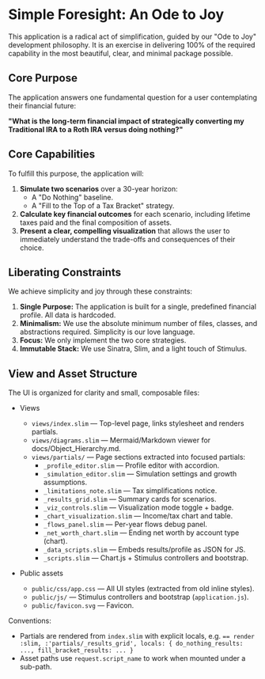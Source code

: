 # Simple Foresight: An Ode to Joy

This application is a radical act of simplification, guided by our "Ode to Joy" development philosophy. It is an exercise in delivering 100% of the required capability in the most beautiful, clear, and minimal package possible.

## Core Purpose

The application answers one fundamental question for a user contemplating their financial future:

**"What is the long-term financial impact of strategically converting my Traditional IRA to a Roth IRA versus doing nothing?"**

## Core Capabilities

To fulfill this purpose, the application will:

1.  **Simulate two scenarios** over a 30-year horizon:
    *   A "Do Nothing" baseline.
    *   A "Fill to the Top of a Tax Bracket" strategy.
2.  **Calculate key financial outcomes** for each scenario, including lifetime taxes paid and the final composition of assets.
3.  **Present a clear, compelling visualization** that allows the user to immediately understand the trade-offs and consequences of their choice.

## Liberating Constraints

We achieve simplicity and joy through these constraints:

1.  **Single Purpose:** The application is built for a single, predefined financial profile. All data is hardcoded.
2.  **Minimalism:** We use the absolute minimum number of files, classes, and abstractions required. Simplicity is our love language.
3.  **Focus:** We only implement the two core strategies.
4.  **Immutable Stack:** We use Sinatra, Slim, and a light touch of Stimulus.

## View and Asset Structure

The UI is organized for clarity and small, composable files:

- Views
    - `views/index.slim` — Top-level page, links stylesheet and renders partials.
    - `views/diagrams.slim` — Mermaid/Markdown viewer for docs/Object_Hierarchy.md.
    - `views/partials/` — Page sections extracted into focused partials:
        - `_profile_editor.slim` — Profile editor with accordion.
        - `_simulation_editor.slim` — Simulation settings and growth assumptions.
        - `_limitations_note.slim` — Tax simplifications notice.
        - `_results_grid.slim` — Summary cards for scenarios.
        - `_viz_controls.slim` — Visualization mode toggle + badge.
        - `_chart_visualization.slim` — Income/tax chart and table.
        - `_flows_panel.slim` — Per-year flows debug panel.
        - `_net_worth_chart.slim` — Ending net worth by account type (chart).
        - `_data_scripts.slim` — Embeds results/profile as JSON for JS.
        - `_scripts.slim` — Chart.js + Stimulus controllers and bootstrap.

- Public assets
    - `public/css/app.css` — All UI styles (extracted from old inline styles).
    - `public/js/` — Stimulus controllers and bootstrap (`application.js`).
    - `public/favicon.svg` — Favicon.

Conventions:
- Partials are rendered from `index.slim` with explicit locals, e.g.
    `== render :slim, :'partials/_results_grid', locals: { do_nothing_results: ..., fill_bracket_results: ... }`
- Asset paths use `request.script_name` to work when mounted under a sub-path.